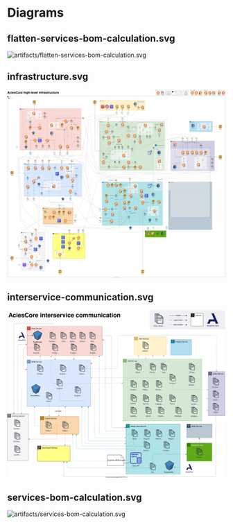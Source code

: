 # Diagrams
## flatten-services-bom-calculation.svg
![artifacts/flatten-services-bom-calculation.svg](https://github.com/AciesDK/core-diagrams/blob/artifacts/flatten-services-bom-calculation.svg?raw=true "artifacts/flatten-services-bom-calculation.svg")
## infrastructure.svg
![artifacts/infrastructure.svg](https://github.com/AciesDK/core-diagrams/blob/artifacts/infrastructure.svg?raw=true "artifacts/infrastructure.svg")
## interservice-communication.svg
![artifacts/interservice-communication.svg](https://github.com/AciesDK/core-diagrams/blob/artifacts/interservice-communication.svg?raw=true "artifacts/interservice-communication.svg")
## services-bom-calculation.svg
![artifacts/services-bom-calculation.svg](https://github.com/AciesDK/core-diagrams/blob/artifacts/services-bom-calculation.svg?raw=true "artifacts/services-bom-calculation.svg")

